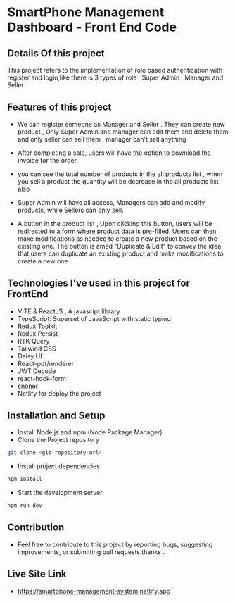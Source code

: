 # SmartPhone Management Dashboard - Front End Code

## Details Of this project

This project refers to the implementation of role based authentication with register and login,like there is 3 types of role , Super Admin , Manager and Seller

## Features of this project

- We can register someone as Manager and Seller . They can create new product , Only Super Admin and manager can edit them and delete them and only seller can sell them , manager can't sell anything

- After completing a sale, users will have the option to download the invoice for the order.

- you can see the total number of products in the all products list , when you sell a product the quantity will be decrease in the all products list also

- Super Admin will have all access, Managers can add and modify products, while Sellers can only sell.

- A button in the product list , Upon clicking this button, users will be redirected to a form where product data is pre-filled. Users can then make modifications as needed to create a new product based on the existing one. The button is amed "Duplicate & Edit" to convey the idea that users can duplicate an existing product and make modifications to create a new one.

## Technologies I've used in this project for FrontEnd

- VITE & ReactJS , A javascipt library
- TypeScript: Superset of JavaScript with static typing
- Redux Toolkit
- Redux Persist
- RTK Query
- Tailwind CSS
- Daisy UI
- React-pdf/renderer
- JWT Decode
- react-hook-form
- snoner
- Netlify for deploy the project

## Installation and Setup

- Install Node.js and npm (Node Package Manager)
- Clone the Project repository

```bash for windows / zsh for mac
git clone <git-repository-url>
```

- Install project dependencies

```bash for windows / zsh for mac
npm install
```

- Start the development server

```bash for windows / zsh for mac
npm run dev
```

## Contribution

- Feel free to contribute to this project by reporting bugs, suggesting improvements, or submitting pull requests.thanks .

## Live Site Link

- https://smartphone-management-system.netlify.app
